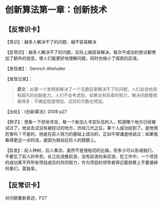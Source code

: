 # 创新算法第一章：创新技术

## 【反常识卡】

【常识】：越多人解决不了的问题，越不容易解决

【反常识】：越多人解决不了的问题，实际上越容易解决。每次不成功的尝试都增加了额外的信息，使人们能更好地理解问题，同时也缩小了探索的区域。

【发现者】： Genrich Altshuller

【发现记录】：

> **原文**：如果一个发明家解决了一个无数前辈解决不了的问题，人们会说他具有超凡的创新能力。人们不会考虑到，如果没有前辈的努力，解决问题要困难得多：不确定程度增加，试验的次数也增加。

【出处】：《创新算法》2008 p27

【例子】：想象一下挖地寻宝，每一个新加入寻宝队伍的人，知道哪个地方已经被试过了，他会去试没有被挖过的地方，历经几代之后，某个人成功挖到了。是他很厉害吗？不是的，他是在前人努力的基础上成功的，正如牛顿谦虚地说过：如果我看得更远一点的话，是因为我站在巨人的肩膀上。

【启发】：前人种树，后人乘凉，虽然不是很贴切的比喻，但多少可以告诫我们，不要忘了前人的辛苦。长江后浪推前浪，没有前浪何来后浪。在工作中，一个项目的成功离不开所有项目成员的共同努力，作为项目的领导者得记着勋章上不要漏掉同事们，莫独享。



## 【反常识卡】
对问题重新表述，P27